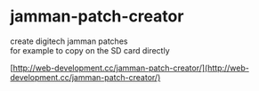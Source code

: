 # jamman-patch-creator

create digitech jamman patches   
for example to copy on the SD card directly

[http://web-development.cc/jamman-patch-creator/](http://web-development.cc/jamman-patch-creator/)
